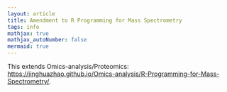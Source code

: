 ```yaml
---
layout: article
title: Amendment to R Programming for Mass Spectrometry
tags: info
mathjax: true
mathjax_autoNumber: false
mermaid: true
---
```


This extends Omics-analysis/Proteomics: <https://jinghuazhao.github.io/Omics-analysis/R-Programming-for-Mass-Spectrometry/>.
